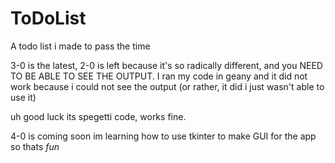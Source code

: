 # ToDoList
A todo list i made to pass the time

3-0 is the latest, 2-0 is left because it's so radically different, and you NEED TO BE ABLE TO SEE THE OUTPUT. I ran my code in geany and it did not work because i could not see the output (or rather, it did i just wasn't able to use it)

uh good luck its spegetti code, works fine. 

4-0 is coming soon im learning how to use tkinter to make GUI for the app so thats _fun_
